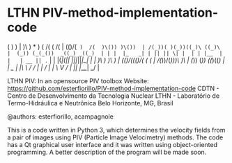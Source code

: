 # LTHN PIV-method-implementation-code


 (               )     )   |
 )\ )  *   )  ( /(  ( /(   |
(()/(` )  /(  )\()) )\())  |
 /(_))( )(_))((_)\ ((_)\   | 
(_)) (_(_())  _((_) _((_)  |
| |  |_   _| | || || \| |  |
| |__  | |   | __ || .` |  | 
|(___|(|_|   |_||_||_|\_|  |
                           | 
 )\ ) )\ )                 | 
(()/((()/( (   (           | 
 /(_))/(_)))\  )\          | 
(_)) (_)) ((_)((_)         |
| _ \|_ _|\ \ / /          | 
|  _/ | |  \ V /           |
|_|  |___|  \_/            |

LTHN PIV: In an opensource PIV toolbox
Website: https://github.com/esterfiorillo/PIV-method-implementation-code
CDTN - Centro de Desenvolvimento da Tecnologia Nuclear
LTHN - Laboratório de Termo-Hidráulica e Neutrônica
Belo Horizonte, MG, Brasil

@authors: esterfiorillo, acampagnole 

This is a code written in Python 3, which determines the velocity fields from a pair of images using PIV (Particle Image Velocimetry) methods.
The code has a Qt graphical user interface and it was written using object-oriented programming. 
A better description of the program will be made soon.
